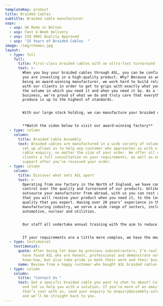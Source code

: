 ```yaml
---
templateKey: product
title: Braided Cables
subtitle: Braided cable manufacturer
usps:
  - usp: UK Made in Bolton
  - usp: Fast 4 Week Delivery
  - usp: ISO 9001 Quality Approved
  - usp: "25 Years of Braided Cables  "
image: /img/chemex.jpg
layout:
  - type: full
    full:
      title: First-class braided cables with an ultra-fast turnaround
      text: >-
        When you buy your braided cables through ASL, you can be confident that
        you are investing in a high-quality product. Why? Because as well as
        being an award-winning manufacturer, we work hard to build relationships
        with our clients in order to get to grips with exactly what you need,
        the volume in which you need it and when you need it by. As a family-run
        business, we’re proud of what we do and truly care that everything we
        produce is up to the highest of standards. 


        With our large stock holding, we can manufacture your braided cable assembly within days while still maintaining the level of quality we’ve worked hard at achieving and maintaining. Whether you’re looking for Braided Earth Cables, Braided Earth Leads or Braided Earth Straps, we can help. 


        **Watch the video below to visit our award-winning factory**
  - type: column
    column:
      title: Braided Cable Assembly
      text: Braided cables are manufactured in a wide variety of volumes. Our flexible
        set up allows us to help any customer who approaches us with a braided
        cable enquiry, no matter the size of your order. We offer all our
        clients a full consultation on your requirements, as well as ongoing
        support after you’ve received your order.
  - type: column
    column:
      title: Discover what sets ASL apart
      text: >-
        Operating from one factory in the North of England, we have complete
        control over the quality and turnaround of our products. Unlike when you
        outsource your manufacturer from abroad, with us you can rest assured
        that you will receive your product when you need it, to the level of
        quality that you expect. Having over 20 years’ experience in the
        manufacturing industry, we serve a wide range of sectors, including
        automotive, nuclear and utilities. 


        Our staff all undertake annual training with the aim to reduce costs and lead times as well as retaining our high level of quality.


        If your requirements are a little more complex, we have the means to fulfil both large and small orders.
  - type: testimonial
    testimonial:
      quote: After being let down by previous subcontractors, I’m really pleased to
        have found ASL who are honest, professional and demonstrate not only the
        know-how, but also take pride in both their work and their business.
      name: Review from a happy customer who bought ASL braided cables
  - type: column
    column:
      title: "Contact Us "
      text: Got a specific braided cable you want to chat to about? Call 01204 521999
        and let us help you with a solution. If you’re more of an email person,
        that’s cool with us, send your enquiry to enquiry@assembly-solutions.com
        and we’ll be straight back to you.
---
```

